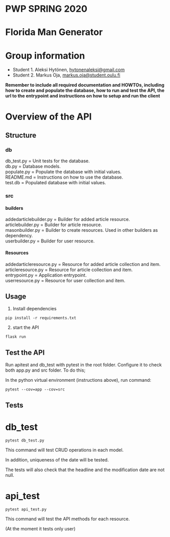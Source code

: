 # PWP SPRING 2020
# Florida Man Generator
# Group information
* Student 1. Aleksi Hytönen, hytonenaleksi@gmail.com
* Student 2. Markus Oja, markus.oja@student.oulu.fi

__Remember to include all required documentation and HOWTOs, including how to create and populate the database, how to run and test the API, the url to the entrypoint and instructions on how to setup and run the client__

# Overview of the API
## Structure
### db <Database>
db_test.py = Unit tests for the database.<br>
db.py = Database models.<br>
populate.py = Populate the database with initial values.<br>
README.md = Instructions on how to use the database.<br>
test.db = Populated database with initial values.
### src <Source Code>
#### builders <Builders for all resources>
addedarticlebuilder.py = Builder for added article resource.<br>
articlebuilder.py = Builder for article resource.<br>
masonbuilder.py = Builder to create resources. Used in other builders as dependency.<br>
userbuilder.py = Builder for user resource.
#### Resources <The actual resources of the API>
addedarticleresource.py = Resource for added article collection and item.<br>
articleresource.py = Resource for article collection and item.<br>
entrypoint.py = Application entrypoint.<br>
userresource.py = Resource for user collection and item.
## Usage
1. Install dependencies
```shell
pip install -r requirements.txt
```
2. start the API
```shell
flask run
```
## Test the API

Run apitest and db_test with pytest in the root folder.
Configure it to check both app.py and src folder.
To do this;

In the python virtual environment (instructions above), run command:
```shell
pytest --cov=app --cov=src
```

## Tests

# db_test

```shell
pytest db_test.py
```

This command will test CRUD operations in each model.

In addition, uniqueness of the date will be tested.

The tests will also check that the headline and the modification date are not null.

# api_test

```shell
pytest api_test.py
```

This command will test the API methods for each resource.

(At the moment it tests only user)

